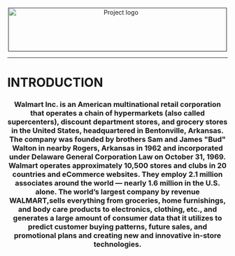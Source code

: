 <p align="center">
  <a href="" rel="noopener">
  <img width=500px height=100px src="https://upload.wikimedia.org/wikipedia/commons/thumb/c/ca/Walmart_logo.svg/1920px-Walmart_logo.svg.png" alt="Project logo"></a>
  </p>
</div>

  ---
  
# INTRODUCTION

<h3 align="center"> Walmart Inc. is an American multinational retail corporation that operates a chain of hypermarkets (also called supercenters), discount department stores, and grocery stores in the United States, headquartered in Bentonville, Arkansas. The company was founded by brothers Sam and James "Bud" Walton in nearby Rogers, Arkansas in 1962 and incorporated under Delaware General Corporation Law on October 31, 1969. Walmart operates approximately 10,500 stores and clubs in 20 countries and eCommerce websites. They employ 2.1 million associates around the world — nearly 1.6 million in the U.S. alone. The world’s largest company by revenue WALMART,sells everything from groceries, home furnishings, and body care products to electronics, clothing, etc., and generates a large amount of consumer data that it utilizes to predict customer buying patterns, future sales, and promotional plans and creating new and innovative in-store technologies. 
  <div align="center">
